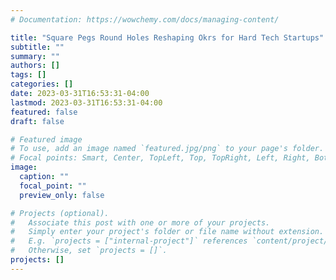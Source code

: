 ```yaml
---
# Documentation: https://wowchemy.com/docs/managing-content/

title: "Square Pegs Round Holes Reshaping Okrs for Hard Tech Startups"
subtitle: ""
summary: ""
authors: []
tags: []
categories: []
date: 2023-03-31T16:53:31-04:00
lastmod: 2023-03-31T16:53:31-04:00
featured: false
draft: false

# Featured image
# To use, add an image named `featured.jpg/png` to your page's folder.
# Focal points: Smart, Center, TopLeft, Top, TopRight, Left, Right, BottomLeft, Bottom, BottomRight.
image:
  caption: ""
  focal_point: ""
  preview_only: false

# Projects (optional).
#   Associate this post with one or more of your projects.
#   Simply enter your project's folder or file name without extension.
#   E.g. `projects = ["internal-project"]` references `content/project/deep-learning/index.md`.
#   Otherwise, set `projects = []`.
projects: []
---
```

